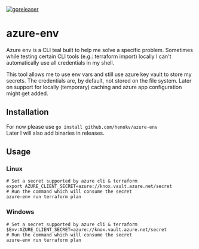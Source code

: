 [![goreleaser](https://github.com/henokv/azure-env/actions/workflows/release.yml/badge.svg)](https://github.com/henokv/azure-env/actions/workflows/release.yml)

# azure-env

Azure env is a CLI teal built to help me solve a specific problem.
Sometimes while testing certain CLI tools (e.g.: terraform import) locally I can't automatically use all credentials in my shell.

This tool allows me to use env vars and still use azure key vault to store my secrets.
The credentials are, by default, not stored on the file system. Later on support for locally (temporary) caching
and azure app configuration might get added.

## Installation

For now please use ```go install github.com/henokv/azure-env```  
Later I will also add binaries in releases.

## Usage
### Linux
```shell
# Set a secret supported by azure cli & terraform
export AZURE_CLIENT_SECRET=azure://knox.vault.azure.net/secret
# Run the command which will consume the secret
azure-env run terraform plan
```

### Windows
```shell
# Set a secret supported by azure cli & terraform
$Env:AZURE_CLIENT_SECRET=azure://knox.vault.azure.net/secret
# Run the command which will consume the secret
azure-env run terraform plan
```